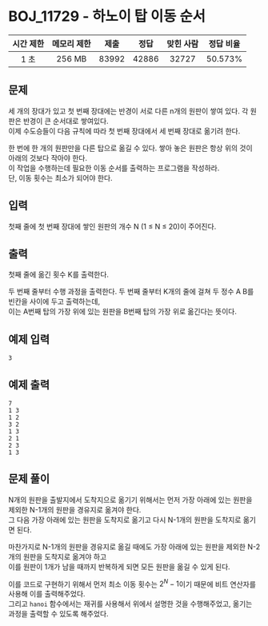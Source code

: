 # BOJ_11729 - 하노이 탑 이동 순서

| 시간 제한 | 메모리 제한 | 제출  | 정답  | 맞힌 사람 | 정답 비율 |
| :-------: | :---------: | :---: | :---: | :-------: | :-------: |
|   1 초    |   256 MB    | 83992 | 42886 |   32727   |  50.573%  |

## 문제

세 개의 장대가 있고 첫 번째 장대에는 반경이 서로 다른 n개의 원판이 쌓여 있다. 각 원판은 반경이 큰 순서대로 쌓여있다.  
이제 수도승들이 다음 규칙에 따라 첫 번째 장대에서 세 번째 장대로 옮기려 한다.

한 번에 한 개의 원판만을 다른 탑으로 옮길 수 있다. 쌓아 놓은 원판은 항상 위의 것이 아래의 것보다 작아야 한다.  
이 작업을 수행하는데 필요한 이동 순서를 출력하는 프로그램을 작성하라.  
단, 이동 횟수는 최소가 되어야 한다.

## 입력

첫째 줄에 첫 번째 장대에 쌓인 원판의 개수 N (1 ≤ N ≤ 20)이 주어진다.

## 출력

첫째 줄에 옮긴 횟수 K를 출력한다.

두 번째 줄부터 수행 과정을 출력한다. 두 번째 줄부터 K개의 줄에 걸쳐 두 정수 A B를 빈칸을 사이에 두고 출력하는데,  
이는 A번째 탑의 가장 위에 있는 원판을 B번째 탑의 가장 위로 옮긴다는 뜻이다.

## 예제 입력

```
3
```

## 예제 출력

```
7
1 3
1 2
3 2
1 3
2 1
2 3
1 3
```

## 문제 풀이

N개의 원판을 출발지에서 도착지으로 옮기기 위해서는 먼저 가장 아래에 있는 원판을 제외한 N-1개의 원판을 경유지로 옮겨야 한다.  
그 다음 가장 아래에 있는 원판을 도착지로 옮기고 다시 N-1개의 원판을 도착지로 옮기면 된다.

마찬가지로 N-1개의 원판을 경유지로 옮길 때에도 가장 아래에 있는 원판을 제외한 N-2개의 원판을 도착지로 옮겨야 하고  
이를 원판이 1개가 남을 때까지 반복하게 되면 모든 원판을 옮길 수 있게 된다.

이를 코드로 구현하기 위해서 먼저 최소 이동 횟수는 $2^N - 1$이기 때문에 비트 연산자를 사용해 이를 출력해주었다.  
그리고 `hanoi` 함수에서는 재귀를 사용해서 위에서 설명한 것을 수행해주었고, 옮기는 과정을 출력할 수 있도록 해주었다.
